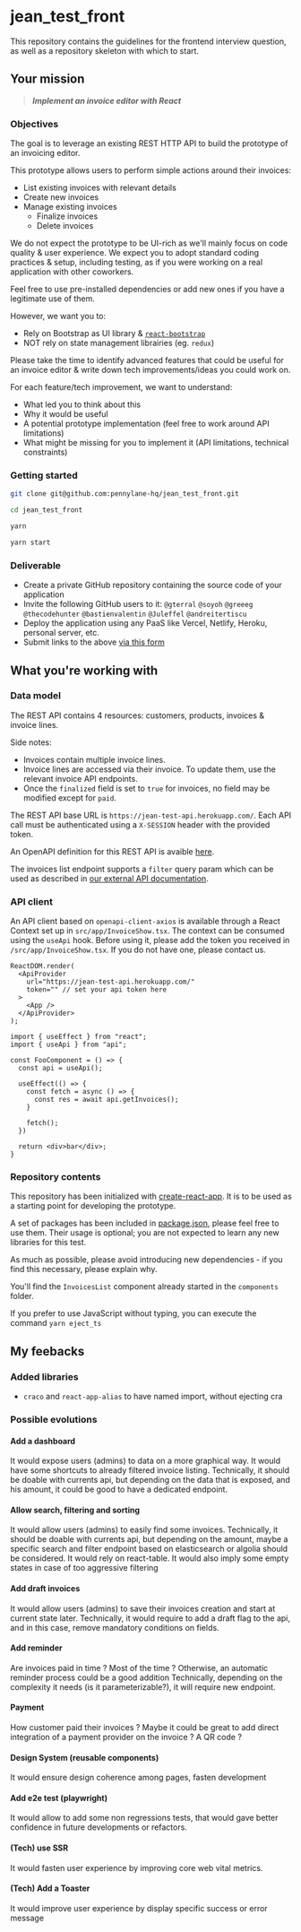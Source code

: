 # jean_test_front

This repository contains the guidelines for the frontend interview question, as well as a repository skeleton with which to start.

## Your mission

> ***Implement an invoice editor with React***

### Objectives

The goal is to leverage an existing REST HTTP API to build the prototype of an invoicing editor.

This prototype allows users to perform simple actions around their invoices:

- List existing invoices with relevant details
- Create new invoices
- Manage existing invoices
  - Finalize invoices
  - Delete invoices
 
We do not expect the prototype to be UI-rich as we'll mainly focus on code quality & user experience. We expect you to adopt standard coding practices & setup, including testing, as if you were working on a real application with other coworkers.

Feel free to use pre-installed dependencies or add new ones if you have a legitimate use of them.

However, we want you to:

- Rely on Bootstrap as UI library & [`react-bootstrap`](https://react-bootstrap.github.io/)
- NOT rely on state management librairies (eg. `redux`)

Please take the time to identify advanced features that could be useful for an invoice editor & write down tech improvements/ideas you could work on.

For each feature/tech improvement, we want to understand:

- What led you to think about this
- Why it would be useful
- A potential prototype implementation (feel free to work around API limitations)
- What might be missing for you to implement it (API limitations, technical constraints)

### Getting started

```sh
git clone git@github.com:pennylane-hq/jean_test_front.git

cd jean_test_front

yarn

yarn start
```

### Deliverable

- Create a private GitHub repository containing the source code of your application
- Invite the following GitHub users to it: `@gterral` `@soyoh` `@greeeg` `@thecodehunter` `@bastienvalentin` `@Juleffel` `@andreitertiscu`
- Deploy the application using any PaaS like Vercel, Netlify, Heroku, personal server, etc.
- Submit links to the above [via this form](https://forms.gle/siH7Rezuq2V1mUJGA)

## What you're working with

### Data model

The REST API contains 4 resources: customers, products, invoices & invoice lines.

Side notes:

- Invoices contain multiple invoice lines.
- Invoice lines are accessed via their invoice. To update them, use the relevant invoice API endpoints.
- Once the `finalized` field is set to `true` for invoices, no field may be modified except for `paid`.

The REST API base URL is `https://jean-test-api.herokuapp.com/`.
Each API call must be authenticated using a `X-SESSION` header with the provided token.

An OpenAPI definition for this REST API is avaible [here](https://jean-test-api.herokuapp.com/api-docs/index.html).

The invoices list endpoint supports a `filter` query param which can be used as described in [our external API documentation](https://pennylane.readme.io/docs/how-to-set-up-filters).

### API client

An API client based on `openapi-client-axios` is available through a React Context set up in `src/app/InvoiceShow.tsx`. The context can be consumed using the `useApi` hook. Before using it, please add the token you received in `/src/app/InvoiceShow.tsx`. If you do not have one, please contact us.

```tsx
ReactDOM.render(
  <ApiProvider
    url="https://jean-test-api.herokuapp.com/"
    token="" // set your api token here
  >
    <App />
  </ApiProvider>
);
```

```tsx
import { useEffect } from "react";
import { useApi } from "api";

const FooComponent = () => {
  const api = useApi();

  useEffect(() => {
    const fetch = async () => {
      const res = await api.getInvoices();
    }

    fetch();
  })

  return <div>bar</div>;
}
```

### Repository contents

This repository has been initialized with [create-react-app](https://github.com/facebook/create-react-app). It is to be used as a starting point for developing the prototype.

A set of packages has been included in [package.json](./package.json), please feel free to use them. Their usage is optional; you are not expected to learn any new libraries for this test.

As much as possible, please avoid introducing new dependencies - if you find this necessary, please explain why.

You'll find the `InvoicesList` component already started in the `components` folder.

If you prefer to use JavaScript without typing, you can execute the command `yarn eject_ts`

## My feebacks

### Added libraries

- `craco` and `react-app-alias` to have named import, without ejecting cra

### Possible evolutions

#### Add a dashboard
It would expose users (admins) to data on a more graphical way.
It would have some shortcuts to already filtered invoice listing. 
Technically, it should be doable with currents api, but depending on the data that is exposed, and his amount, it could be good to have a dedicated endpoint.

#### Allow search, filtering and sorting
It would allow users (admins) to easily find some invoices.
Technically, it should be doable with currents api, but depending on the amount, maybe a specific search and filter endpoint based on elasticsearch or algolia should be considered.
It would rely on react-table.
It would also imply some empty states in case of too aggressive filtering

#### Add draft invoices
It would allow users (admins) to save their invoices creation and start at current state later.
Technically, it would require to add a draft flag to the api, and in this case, remove mandatory conditions on fields.

#### Add reminder
Are invoices paid in time ? Most of the time ?
Otherwise, an automatic reminder process could be a good addition
Technically, depending on the complexity it needs (is it parameterizable?), it will require new endpoint.

#### Payment
How customer paid their invoices ?
Maybe it could be great to add direct integration of a payment provider on the invoice ? A QR code ?

#### Design System (reusable components)
It would ensure design coherence among pages, fasten development 

#### Add e2e test (playwright)
It would allow to add some non regressions tests, that would gave better confidence in future developments or refactors.

#### (Tech) use SSR
It would fasten user experience by improving core web vital metrics.

#### (Tech) Add a Toaster
It would improve user experience by display specific success or error message